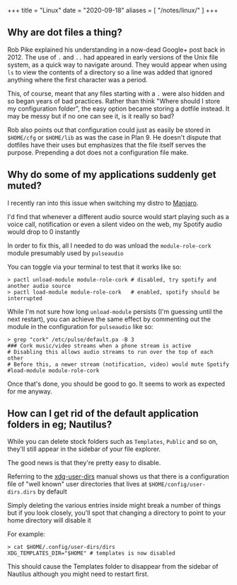 +++
title = "Linux"
date = "2020-09-18"
aliases = [
  "/notes/linux/"
]
+++

## Why are dot files a thing?

Rob Pike explained his understanding in a now-dead Google+ post back in 2012. The use of `.` and `..` had appeared in early versions of the Unix file system, as a quick way to navigate around. They would appear when using `ls` to view the contents of a directory so a line was added that ignored anything where the first character was a period.

This, of course, meant that any files starting with a `.` were also hidden and so began years of bad practices. Rather than think "Where should I store my configuration folder", the easy option became storing a dotfile instead. It may be messy but if no one can see it, is it really so bad?

Rob also points out that configuration could just as easily be stored in `$HOME/cfg` or `$HOME/lib` as was the case in Plan 9. He doesn't dispute that dotfiles have their uses but emphasizes that the file itself serves the purpose. Prepending a dot does not a configuration file make.

## Why do some of my applications suddenly get muted?

I recently ran into this issue when switching my distro to [Manjaro](https://manjaro.org).

I'd find that whenever a different audio source would start playing such as a voice call, notification or even a silent video on the web, my Spotify audio would drop to 0 instantly

In order to fix this, all I needed to do was unload the `module-role-cork` module presumably used by `pulseaudio`

You can toggle via your terminal to test that it works like so:

```shell
> pactl unload-module module-role-cork # disabled, try spotify and another audio source
> pactl load-module module-role-cork   # enabled, spotify should be interrupted
```

While I'm not sure how long `unload-module` persists (I'm guessing until the next restart), you can achieve the same effect by commenting out the module in the configuration for `pulseaudio` like so:

```shell
> grep "cork" /etc/pulse/default.pa -B 3
### Cork music/video streams when a phone stream is active
# Disabling this allows audio streams to run over the top of each other
# Before this, a newer stream (notification, video) would mute Spotify
#load-module module-role-cork
```

Once that's done, you should be good to go. It seems to work as expected for me anyway.

## How can I get rid of the default application folders in eg; Nautilus?

While you can delete stock folders such as `Templates`, `Public` and so on, they'll still appear in the sidebar of your file explorer.

The good news is that they're pretty easy to disable.

Referring to the [xdg-user-dirs](https://freedesktop.org/wiki/Software/xdg-user-dirs/#settings) manual shows us that there is a configuration file of "well known" user directories that lives at `$HOME/config/user-dirs.dirs` by default

Simply deleting the various entries inside might break a number of things but if you look closely, you'll spot that changing a directory to point to your home directory will disable it

For example:

```shell
> cat $HOME/.config/user-dirs/dirs
XDG_TEMPLATES_DIR="$HOME" # templates is now disabled
```

This should cause the Templates folder to disappear from the sidebar of Nautilus although you might need to restart first.
